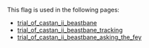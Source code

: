 This flag is used in the following pages:
 - [trial_of_castan_ii_beastbane](../events/trial_of_castan_ii_beastbane.md)
 - [trial_of_castan_ii_beastbane_tracking](../events/trial_of_castan_ii_beastbane_tracking.md)
 - [trial_of_castan_ii_beastbane_asking_the_fey](../events/trial_of_castan_ii_beastbane_asking_the_fey.md)
